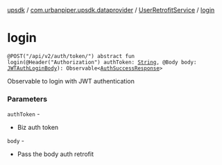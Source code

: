 [upsdk](../../index.md) / [com.urbanpiper.upsdk.dataprovider](../index.md) / [UserRetrofitService](index.md) / [login](./login.md)

# login

`@POST("/api/v2/auth/token/") abstract fun login(@Header("Authorization") authToken: `[`String`](https://kotlinlang.org/api/latest/jvm/stdlib/kotlin/-string/index.html)`, @Body body: `[`JWTAuthLoginBody`](../../com.urbanpiper.upsdk.model/-j-w-t-auth-login-body/index.md)`): Observable<`[`AuthSuccessResponse`](../../com.urbanpiper.upsdk.model.networkresponse/-auth-success-response/index.md)`>`

Observable to login with JWT authentication

### Parameters

`authToken` -
* Biz auth token

`body` -
* Pass the body auth retrofit
